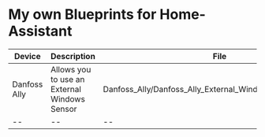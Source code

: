 # My own Blueprints for Home-Assistant


| Device | Description | File |
| -- | -- | -- |
| Danfoss Ally | Allows you to use an External Windows Sensor | Danfoss_Ally/Danfoss_Ally_External_Window_Open_Close.yaml|
| -- | -- | -- |
